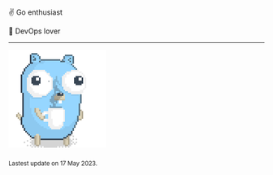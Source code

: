 :v: Go enthusiast

:muscle: DevOps lover

---

![Image alt text](/images/gopher_with_coffee.gif)


<sub>Lastest update on 17 May 2023.</sub>
